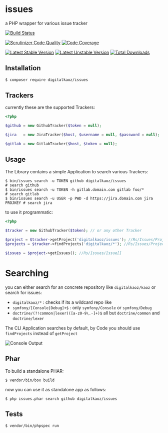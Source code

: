 issues
======

a PHP wrapper for various issue tracker

[![Build Status](https://travis-ci.org/digitalkaoz/issues.svg?branch=master)](https://travis-ci.org/digitalkaoz/issues)

[![Scrutinizer Code Quality](https://scrutinizer-ci.com/g/digitalkaoz/issues/badges/quality-score.png?b=master)](https://scrutinizer-ci.com/g/digitalkaoz/issues/?branch=master)
[![Code Coverage](https://scrutinizer-ci.com/g/digitalkaoz/issues/badges/coverage.png?b=master)](https://scrutinizer-ci.com/g/digitalkaoz/issues/?branch=master)

[![Latest Stable Version](https://poser.pugx.org/digitalkaoz/issues/version.svg)](https://packagist.org/packages/digitalkaoz/issues)
[![Latest Unstable Version](https://poser.pugx.org/digitalkaoz/issues/v/unstable.svg)](//packagist.org/packages/digitalkaoz/issues) 
[![Total Downloads](https://poser.pugx.org/digitalkaoz/issues/downloads.svg)](https://packagist.org/packages/digitalkaoz/issues)


Installation
------------

```bash
$ composer require digitalkaoz/issues
```

Trackers
--------

currently these are the supported Trackers:

```php
<?php

$github = new GithubTracker($token = null);

$jira   = new JiraTracker($host, $username = null, $password = null);

$gitlab = new GitlabTracker($host, $token = null);
```


Usage
-----

The Library contains a simple Application to search various Trackers:

```
$ bin/issues search -u TOKEN github digitalkaoz/issues                     # search github
$ bin/issues search -u TOKEN -h gitlab.domain.com gitlab foo/*             # search gitlab
$ bin/issues search -u USER -p PWD -d https://jira.domain.com jira PROJKEY # search jira
```

to use it programmatic:

```php
<?php

$tracker = new GithubTracker($token); // or any other Tracker

$project = $tracker->getProject('digitalkaoz/issues'); //Rs/Issues/Project
$projects = $tracker->findProjects('digitalkaoz/*'); //Rs/Issues/Project[]

$issues = $project->getIssues(); //Rs/Issues/Issue[]
```

Searching
=========

you can either search for an concrete repository like `digitalkaoz/kaoz` or search for issues:

* `digitalkaoz/*` : checks if its a wildcard repo like
* `symfony/[Console|Debug]+$` : only `symfony/Console` or `symfony/Debug`
* `doctrine/(?!common|lexer)([a-z0-9\.-]+)$` all but `doctrine/common` and `doctrine/lexer`

The CLI Application searches by default, by Code you should use `findProjects` instead of `getProject`

![Console Output](http://i57.tinypic.com/vrgfg2.png)

Phar
----

To build a standalone PHAR:

```
$ vendor/bin/box build
```

now you can use it as standalone app as follows:

```
$ php issues.phar search github digitalkaoz/issues
```

Tests
-----

```
$ vendor/bin/phpspec run
```
